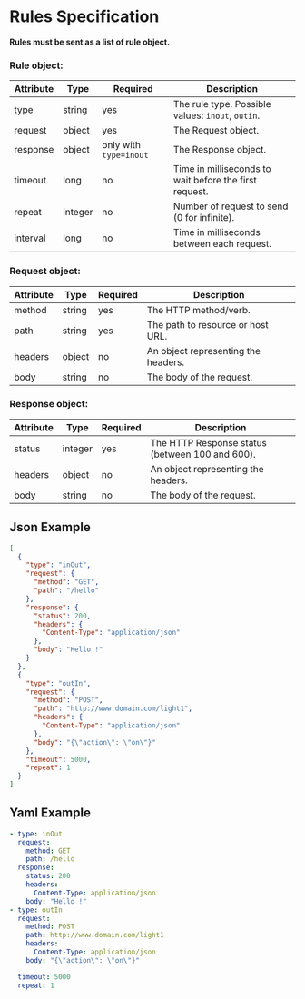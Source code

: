 # Rules Specification

**Rules must be sent as a list of rule object.**

### Rule object:
| Attribute | Type    | Required               | Description                                            |
| --------  | ------- | ---------------------- | ------------------------------------------------------ |
| type      | string  | yes                    | The rule type. Possible values: `inout`, `outin`.      |
| request   | object  | yes                    | The Request object.                                    |
| response  | object  | only with `type=inout` | The Response object.                                   |
| timeout   | long    | no                     | Time in milliseconds to wait before the first request. |
| repeat    | integer | no                     | Number of request to send (0 for infinite).            |
| interval  | long    | no                     | Time in milliseconds between each request.             |

### Request object:
| Attribute | Type    | Required               | Description                                            |
| --------  | ------- | ---------------------- | ------------------------------------------------------ |
| method    | string  | yes                    | The HTTP method/verb.                                  |
| path      | string  | yes                    | The path to resource or host URL.                      |
| headers   | object  | no                     | An object representing the headers.                    |
| body      | string  | no                     | The body of the request.                               |

### Response object:
| Attribute | Type    | Required               | Description                                            |
| --------  | ------- | ---------------------- | ------------------------------------------------------ |
| status    | integer | yes                    | The HTTP Response status (between 100 and 600).        |
| headers   | object  | no                     | An object representing the headers.                    |
| body      | string  | no                     | The body of the request.                               |


## Json Example
```json
[
  {
    "type": "inOut",
    "request": {
      "method": "GET",
      "path": "/hello"
    },
    "response": {
      "status": 200,
      "headers": {
        "Content-Type": "application/json"
      },
      "body": "Hello !"
    }
  },
  {
    "type": "outIn",
    "request": {
      "method": "POST",
      "path": "http://www.domain.com/light1",
      "headers": {
        "Content-Type": "application/json"
      },
      "body": "{\"action\": \"on\"}"
    },
    "timeout": 5000,
    "repeat": 1
  }
]
```

## Yaml Example
```yaml
- type: inOut
  request:
    method: GET
    path: /hello
  response:
    status: 200
    headers:
      Content-Type: application/json
    body: "Hello !"
- type: outIn
  request:
    method: POST
    path: http://www.domain.com/light1
    headers:
      Content-Type: application/json
    body: "{\"action\": \"on\"}"

  timeout: 5000
  repeat: 1
```
